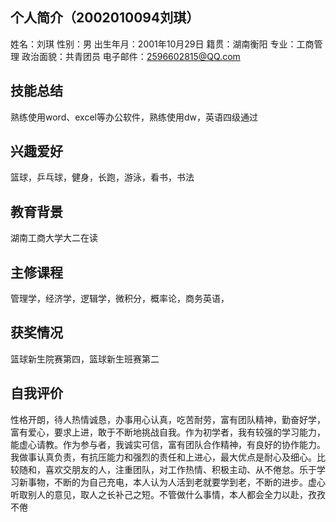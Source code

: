 ## 个人简介（2002010094刘琪）
姓名：刘琪
性别：男
出生年月：2001年10月29日
籍贯：湖南衡阳
专业：工商管理
政治面貌：共青团员
电子邮件：2596602815@QQ.com
## 技能总结
熟练使用word、excel等办公软件，熟练使用dw，英语四级通过
## 兴趣爱好
篮球，乒乓球，健身，长跑，游泳，看书，书法
## 教育背景
湖南工商大学大二在读
## 主修课程
管理学，经济学，逻辑学，微积分，概率论，商务英语，
## 获奖情况
篮球新生院赛第四，篮球新生班赛第二
## 自我评价
性格开朗，待人热情诚恳，办事用心认真，吃苦耐劳，富有团队精神，勤奋好学，富有爱心，要求上进，敢于不断地挑战自我。作为初学者，我有较强的学习能力，能虚心请教。作为参与者，我诚实可信，富有团队合作精神，有良好的协作能力。我做事认真负责，有抗压能力和强烈的责任和上进心，最大优点是耐心及细心。比较随和，喜欢交朋友的人，注重团队，对工作热情、积极主动、从不倦怠。乐于学习新事物，不断的为自己充电，本人认为人活到老就要学到老，不断的进步。虚心听取别人的意见，取人之长补己之短。不管做什么事情，本人都会全力以赴，孜孜不倦
